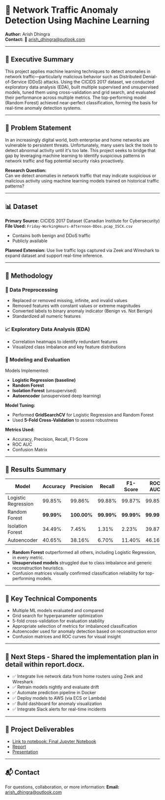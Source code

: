 # 📘 Network Traffic Anomaly Detection Using Machine Learning

**Author:** Arish Dhingra  
**Contact:** 📧 arish_dhingra@outlook.com

---

## 🧭 Executive Summary

This project applies machine learning techniques to detect anomalies in network traffic—particularly malicious behavior such as Distributed Denial-of-Service (DDoS) attacks. Using the CICIDS 2017 dataset, we conducted exploratory data analysis (EDA), built multiple supervised and unsupervised models, tuned them using cross-validation and grid search, and evaluated their performance across multiple metrics. The top-performing model (Random Forest) achieved near-perfect classification, forming the basis for real-time anomaly detection systems.

---

## 🎯 Problem Statement

In an increasingly digital world, both enterprise and home networks are vulnerable to persistent threats. Unfortunately, many users lack the tools to detect abnormal activity until it's too late. This project seeks to bridge that gap by leveraging machine learning to identify suspicious patterns in network traffic and flag potential security risks proactively.

**Research Question:**  
Can we detect anomalies in network traffic that may indicate suspicious or malicious activity using machine learning models trained on historical traffic patterns?

---

## 📊 Dataset

**Primary Source:** CICIDS 2017 Dataset (Canadian Institute for Cybersecurity)  
**File Used:** `Friday-WorkingHours-Afternoon-DDos.pcap_ISCX.csv`  
- Contains both benign and DDoS traffic
- Publicly available

**Planned Extension:** Use live traffic logs captured via Zeek and Wireshark to expand dataset and support real-time inference.

---

## 🧪 Methodology

### 🔧 Data Preprocessing
- Replaced or removed missing, infinite, and invalid values
- Removed features with constant values or extreme magnitudes
- Converted labels to binary anomaly indicator (Benign vs. Not Benign)
- Standardized all numeric features

### 📈 Exploratory Data Analysis (EDA)
- Correlation heatmaps to identify redundant features
- Visualized class imbalance and key feature distributions

### 🤖 Modeling and Evaluation
Models Implemented:
- **Logistic Regression (baseline)**
- **Random Forest**
- **Isolation Forest** (unsupervised)
- **Autoencoder** (unsupervised deep learning)

**Model Tuning:**
- Performed **GridSearchCV** for Logistic Regression and Random Forest
- Used **5-Fold Cross-Validation** to assess robustness

**Metrics Used:**
- Accuracy, Precision, Recall, F1-Score
- ROC AUC
- Confusion Matrix

---

## 📌 Results Summary

| Model               | Accuracy | Precision | Recall | F1-Score | ROC AUC |
|--------------------|----------|-----------|--------|----------|---------|
| Logistic Regression| 99.85%   | 99.86%    | 99.88% | 99.87%   | 99.85%  |
| Random Forest      | **99.99%** | **100.00%** | **99.99%** | **99.99%** | **99.99%** |
| Isolation Forest   | 34.49%   | 7.45%     | 1.31%  | 2.23%    | 39.87%  |
| Autoencoder        | 40.65%   | 38.16%    | 6.70%  | 11.40%   | 46.16%  |

- **Random Forest** outperformed all others, including Logistic Regression, in every metric.
- **Unsupervised models** struggled due to class imbalance and generic reconstruction heuristics.
- Confusion matrices visually confirmed classification reliability for top-performing models.

---

## 📌 Key Technical Components

- Multiple ML models evaluated and compared
- Grid search for hyperparameter optimization
- 5-fold cross-validation for evaluation stability
- Appropriate selection of metrics for imbalanced classification
- Autoencoder used for anomaly detection based on reconstruction error
- Confusion matrices and ROC curves for visual insight

---

## 🔄 Next Steps - Shared the implementation plan in detail within report.docx.

- ✅ Integrate live network data from home routers using Zeek and Wireshark
- ✅ Retrain models nightly and evaluate drift
- ✅ Automate prediction pipeline in Docker
- ✅ Deploy models to AWS (via ECS or Lambda) 
- ✅ Build dashboard for anomaly visualization
- ✅ Integrate Slack alerts for real-time incidents

---

## 📂 Project Deliverables

- [Link to notebook: Final Jupyter Notebook](https://github.com/arishdhingra1/detect-anomalies-in-network-traffic-final/blob/main/project_final.ipynb)
- [Report](https://github.com/arishdhingra1/detect-anomalies-in-network-traffic-final/blob/main/project_final.ipynb)
- [Presentation](https://github.com/arishdhingra1/detect-anomalies-in-network-traffic-final/blob/main/project_final.ipynb)

---

## 📬 Contact

For questions, collaboration, or more information:
**Email:** arish_dhingra@outlook.com
